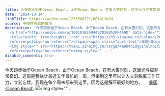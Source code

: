 ```yaml
---
title: 今天跑步始于Ocean Beach，止于Ocean Beach，在有大雾时刻，这里光与应非常奇幻。这周是我估计最近五年最忙的一周，但来到这里可以让人立刻脱离工作压力，立刻忘...
date: '2024-10-14'
linkTitle: https://weibo.com/1251560221/OBtalfgOH
source: 子陵在听歌的微博
description: '今天跑步始于Ocean Beach，止于Ocean Beach，在有大雾时刻，这里光与应非常奇幻。这周是我估计最近五年最忙的一周，但来到这里可以让人立刻脱离工作压力，立刻忘忧。我现在每个周末都来到这里，因为这是解压最好的地方。
  <a href="http://weibo.com/p/100101B2094457D268A3FF469D" data-hide=""><span class="url-icon"><img
  style="width: 1rem;height: 1rem" src="https://h5.sinaimg.cn/upload/2015/09/25/3/timeline_card_small_location_default.png"
  referrerpolicy="no-referrer"></span><span class="surl-text">美国·Ocean Beach</span></a>
  <img style="" src="https://tvax1.sinaimg.cn/large/4a994b1dgy1hulnb1tzbuj23402c0e82.jpg"
  referrerpolicy="no-referrer"><img style="" ...'
disable_comments: true
---
```

今天跑步始于Ocean Beach，止于Ocean Beach，在有大雾时刻，这里光与应非常奇幻。这周是我估计最近五年最忙的一周，但来到这里可以让人立刻脱离工作压力，立刻忘忧。我现在每个周末都来到这里，因为这是解压最好的地方。 <a href="http://weibo.com/p/100101B2094457D268A3FF469D" data-hide=""><span class="url-icon"><img style="width: 1rem;height: 1rem" src="https://h5.sinaimg.cn/upload/2015/09/25/3/timeline_card_small_location_default.png" referrerpolicy="no-referrer"></span><span class="surl-text">美国·Ocean Beach</span></a> <img style="" src="https://tvax1.sinaimg.cn/large/4a994b1dgy1hulnb1tzbuj23402c0e82.jpg" referrerpolicy="no-referrer"><img style="" ...
